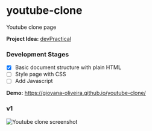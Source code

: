 # youtube-clone

Youtube clone page

**Project Idea:** [devPractical](https://devpractical.com/html-projects-youtube-page/)

### Development Stages

- [x] Basic document structure with plain HTML
- [ ] Style page with CSS
- [ ] Add Javascript

**Demo:** https://giovana-oliveira.github.io/youtube-clone/

### v1

<img src="https://i.imgur.com/OFyGOzU.png" alt="Youtube clone screenshot">

